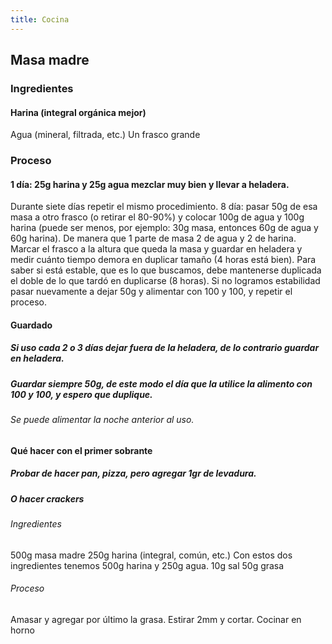 ```yaml
---
title: Cocina
---
```


## Masa madre
### Ingredientes
#### Harina (integral orgánica mejor)
Agua (mineral, filtrada, etc.)
Un frasco grande
### Proceso
#### 1 día: 25g harina y 25g agua mezclar muy bien y llevar a heladera.
Durante siete días repetir el mismo procedimiento.
8 día: pasar 50g de esa masa a otro frasco (o retirar el 80-90%) y colocar 100g de agua y 100g harina (puede ser menos, por ejemplo: 30g masa, entonces 60g de agua y 60g harina). De manera que 1 parte de masa 2 de agua y 2 de harina. Marcar el frasco a la altura que queda la masa y guardar en heladera y medir cuánto tiempo demora en duplicar tamaño (4 horas está bien). Para saber si está estable, que es lo que buscamos, debe mantenerse duplicada el doble de lo que tardó en duplicarse (8 horas). Si no logramos estabilidad pasar nuevamente a dejar 50g y alimentar con 100 y 100, y repetir el proceso.
#### Guardado
##### Si uso cada 2 o 3 días dejar fuera de la heladera, de lo contrario guardar en heladera.
##### Guardar siempre 50g, de este modo el día que la utilice la alimento con 100 y 100, y espero que duplique.
###### Se puede alimentar la noche anterior al uso.
#### Qué hacer con el primer sobrante
##### Probar de hacer pan, pizza, pero agregar 1gr de levadura.
##### O hacer crackers
###### Ingredientes
500g masa madre
250g harina (integral, común, etc.) Con estos dos ingredientes tenemos 500g harina y 250g agua.
10g sal
50g grasa
###### Proceso
Amasar y agregar por último la grasa. Estirar 2mm y cortar. Cocinar en horno
